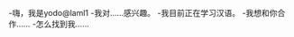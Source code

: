 -嗨，我是yodo@laml1
-我对……感兴趣。
-我目前正在学习汉语。
-我想和你合作……
-怎么找到我……

<!---
dlaml1/dlaml1是一个特殊的存储库，因为它的'README.md（这个文件）出现在您的GitHub配置文件中。
您可以单击预览链接查看更改。
--->
